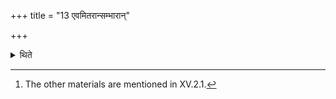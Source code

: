 +++
title = "13 एवमितरान्सम्भारान्"

+++

<details><summary>थिते</summary>

13. In the same manner (he should carry away) the other materials.[^1]  

[^1]: The other materials are mentioned in XV.2.1.  
</details>
